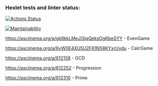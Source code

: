 ### Hexlet tests and linter status:
[![Actions Status](https://github.com/Bookworm47/java-project-61/actions/workflows/hexlet-check.yml/badge.svg)](https://github.com/Bookworm47/java-project-61/actions)

[![Maintainability](https://api.codeclimate.com/v1/badges/c0e34ba281a9057a8ffc/maintainability)](https://codeclimate.com/github/Bookworm47/java-project-first/maintainability)

https://asciinema.org/a/gk6kkLMeJl3jqQeksOgKbeSYY - EvenGame

https://asciinema.org/a/6yW0E4XU5U2F61N58KYxrUvdu - CalcGame

https://asciinema.org/a/612158 - GCD

https://asciinema.org/a/612252 - Progression

https://asciinema.org/a/612310 - Prime

